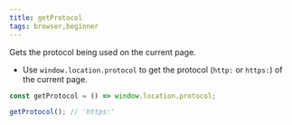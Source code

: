 ```yaml
---
title: getProtocol
tags: browser,beginner
---
```


Gets the protocol being used on the current page.

- Use `window.location.protocol` to get the protocol (`http:` or `https:`) of the current page.

```js
const getProtocol = () => window.location.protocol;
```

```js
getProtocol(); // 'https:'
```
